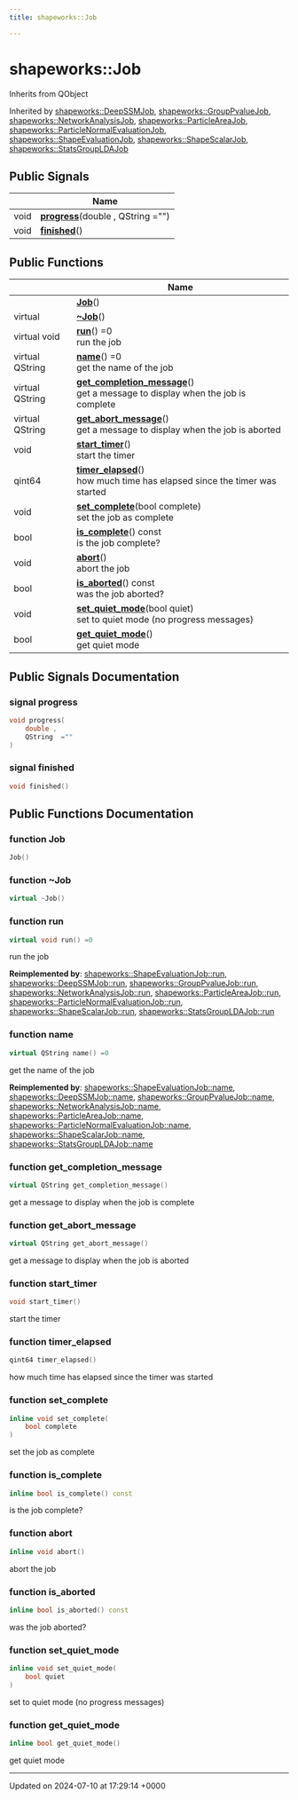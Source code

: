 ```yaml
---
title: shapeworks::Job

---
```


# shapeworks::Job





Inherits from QObject

Inherited by [shapeworks::DeepSSMJob](../Classes/classshapeworks_1_1DeepSSMJob.md), [shapeworks::GroupPvalueJob](../Classes/classshapeworks_1_1GroupPvalueJob.md), [shapeworks::NetworkAnalysisJob](../Classes/classshapeworks_1_1NetworkAnalysisJob.md), [shapeworks::ParticleAreaJob](../Classes/classshapeworks_1_1ParticleAreaJob.md), [shapeworks::ParticleNormalEvaluationJob](../Classes/classshapeworks_1_1ParticleNormalEvaluationJob.md), [shapeworks::ShapeEvaluationJob](../Classes/classshapeworks_1_1ShapeEvaluationJob.md), [shapeworks::ShapeScalarJob](../Classes/classshapeworks_1_1ShapeScalarJob.md), [shapeworks::StatsGroupLDAJob](../Classes/classshapeworks_1_1StatsGroupLDAJob.md)

## Public Signals

|                | Name           |
| -------------- | -------------- |
| void | **[progress](../Classes/classshapeworks_1_1Job.md#signal-progress)**(double , QString  ="") |
| void | **[finished](../Classes/classshapeworks_1_1Job.md#signal-finished)**() |

## Public Functions

|                | Name           |
| -------------- | -------------- |
| | **[Job](../Classes/classshapeworks_1_1Job.md#function-job)**() |
| virtual | **[~Job](../Classes/classshapeworks_1_1Job.md#function-~job)**() |
| virtual void | **[run](../Classes/classshapeworks_1_1Job.md#function-run)**() =0<br>run the job  |
| virtual QString | **[name](../Classes/classshapeworks_1_1Job.md#function-name)**() =0<br>get the name of the job  |
| virtual QString | **[get_completion_message](../Classes/classshapeworks_1_1Job.md#function-get-completion-message)**()<br>get a message to display when the job is complete  |
| virtual QString | **[get_abort_message](../Classes/classshapeworks_1_1Job.md#function-get-abort-message)**()<br>get a message to display when the job is aborted  |
| void | **[start_timer](../Classes/classshapeworks_1_1Job.md#function-start-timer)**()<br>start the timer  |
| qint64 | **[timer_elapsed](../Classes/classshapeworks_1_1Job.md#function-timer-elapsed)**()<br>how much time has elapsed since the timer was started  |
| void | **[set_complete](../Classes/classshapeworks_1_1Job.md#function-set-complete)**(bool complete)<br>set the job as complete  |
| bool | **[is_complete](../Classes/classshapeworks_1_1Job.md#function-is-complete)**() const<br>is the job complete?  |
| void | **[abort](../Classes/classshapeworks_1_1Job.md#function-abort)**()<br>abort the job  |
| bool | **[is_aborted](../Classes/classshapeworks_1_1Job.md#function-is-aborted)**() const<br>was the job aborted?  |
| void | **[set_quiet_mode](../Classes/classshapeworks_1_1Job.md#function-set-quiet-mode)**(bool quiet)<br>set to quiet mode (no progress messages)  |
| bool | **[get_quiet_mode](../Classes/classshapeworks_1_1Job.md#function-get-quiet-mode)**()<br>get quiet mode  |

## Public Signals Documentation

### signal progress

```cpp
void progress(
    double ,
    QString  =""
)
```


### signal finished

```cpp
void finished()
```


## Public Functions Documentation

### function Job

```cpp
Job()
```


### function ~Job

```cpp
virtual ~Job()
```


### function run

```cpp
virtual void run() =0
```

run the job 

**Reimplemented by**: [shapeworks::ShapeEvaluationJob::run](../Classes/classshapeworks_1_1ShapeEvaluationJob.md#function-run), [shapeworks::DeepSSMJob::run](../Classes/classshapeworks_1_1DeepSSMJob.md#function-run), [shapeworks::GroupPvalueJob::run](../Classes/classshapeworks_1_1GroupPvalueJob.md#function-run), [shapeworks::NetworkAnalysisJob::run](../Classes/classshapeworks_1_1NetworkAnalysisJob.md#function-run), [shapeworks::ParticleAreaJob::run](../Classes/classshapeworks_1_1ParticleAreaJob.md#function-run), [shapeworks::ParticleNormalEvaluationJob::run](../Classes/classshapeworks_1_1ParticleNormalEvaluationJob.md#function-run), [shapeworks::ShapeScalarJob::run](../Classes/classshapeworks_1_1ShapeScalarJob.md#function-run), [shapeworks::StatsGroupLDAJob::run](../Classes/classshapeworks_1_1StatsGroupLDAJob.md#function-run)


### function name

```cpp
virtual QString name() =0
```

get the name of the job 

**Reimplemented by**: [shapeworks::ShapeEvaluationJob::name](../Classes/classshapeworks_1_1ShapeEvaluationJob.md#function-name), [shapeworks::DeepSSMJob::name](../Classes/classshapeworks_1_1DeepSSMJob.md#function-name), [shapeworks::GroupPvalueJob::name](../Classes/classshapeworks_1_1GroupPvalueJob.md#function-name), [shapeworks::NetworkAnalysisJob::name](../Classes/classshapeworks_1_1NetworkAnalysisJob.md#function-name), [shapeworks::ParticleAreaJob::name](../Classes/classshapeworks_1_1ParticleAreaJob.md#function-name), [shapeworks::ParticleNormalEvaluationJob::name](../Classes/classshapeworks_1_1ParticleNormalEvaluationJob.md#function-name), [shapeworks::ShapeScalarJob::name](../Classes/classshapeworks_1_1ShapeScalarJob.md#function-name), [shapeworks::StatsGroupLDAJob::name](../Classes/classshapeworks_1_1StatsGroupLDAJob.md#function-name)


### function get_completion_message

```cpp
virtual QString get_completion_message()
```

get a message to display when the job is complete 

### function get_abort_message

```cpp
virtual QString get_abort_message()
```

get a message to display when the job is aborted 

### function start_timer

```cpp
void start_timer()
```

start the timer 

### function timer_elapsed

```cpp
qint64 timer_elapsed()
```

how much time has elapsed since the timer was started 

### function set_complete

```cpp
inline void set_complete(
    bool complete
)
```

set the job as complete 

### function is_complete

```cpp
inline bool is_complete() const
```

is the job complete? 

### function abort

```cpp
inline void abort()
```

abort the job 

### function is_aborted

```cpp
inline bool is_aborted() const
```

was the job aborted? 

### function set_quiet_mode

```cpp
inline void set_quiet_mode(
    bool quiet
)
```

set to quiet mode (no progress messages) 

### function get_quiet_mode

```cpp
inline bool get_quiet_mode()
```

get quiet mode 

-------------------------------

Updated on 2024-07-10 at 17:29:14 +0000